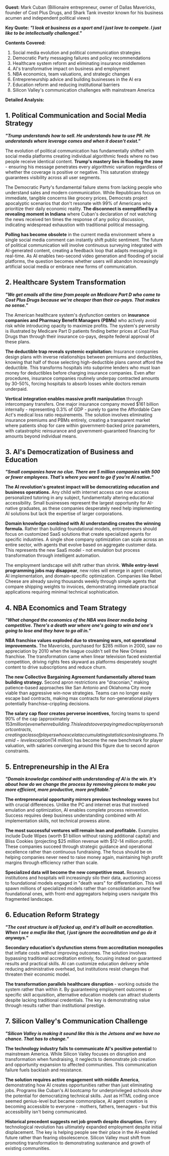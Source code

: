 **Guest:** Mark Cuban (Billionaire entrepreneur, owner of Dallas Mavericks, founder of Cost Plus Drugs, and Shark Tank investor known for his business acumen and independent political views)

**Key Quote:**
***"I look at business as a sport and I just love to compete. I just like to be intellectually challenged."***

**Contents Covered:**
1. Social media evolution and political communication strategies
2. Democratic Party messaging failures and policy recommendations
3. Healthcare system reform and eliminating insurance middlemen
4. AI's transformative impact on business and employment
5. NBA economics, team valuations, and strategic changes
6. Entrepreneurship advice and building businesses in the AI era
7. Education reform and reducing institutional barriers
8. Silicon Valley's communication challenges with mainstream America

**Detailed Analysis:**

## 1. Political Communication and Social Media Strategy

***"Trump understands how to sell. He understands how to use PR. He understands where leverage comes and when it doesn't exist."***

The evolution of political communication has fundamentally shifted with social media platforms creating individual algorithmic feeds where no two people receive identical content. **Trump's mastery lies in flooding the zone** - ensuring his message penetrates every algorithmic variation regardless of whether the coverage is positive or negative. This saturation strategy guarantees visibility across all user segments.

The Democratic Party's fundamental failure stems from lacking people who understand sales and modern communication. While Republicans focus on immediate, tangible concerns like grocery prices, Democrats project apocalyptic scenarios that don't resonate with 99% of Americans who prioritize their daily economic reality. **The disconnect is exemplified by a revealing moment in Indiana** where Cuban's declaration of not watching the news received ten times the response of any policy discussion, indicating widespread exhaustion with traditional political messaging.

**Polling has become obsolete** in the current media environment where a single social media comment can instantly shift public sentiment. The future of political communication will involve continuous surveying integrated with AI-generated content, creating a feedback loop that adapts messaging in real-time. As AI enables two-second video generation and flooding of social platforms, the question becomes whether users will abandon increasingly artificial social media or embrace new forms of communication.

## 2. Healthcare System Transformation

***"We get emails all the time from people on Medicare Part D who come to Cost Plus Drugs because we're cheaper than their co-pays. That makes no sense."***

The American healthcare system's dysfunction centers on **insurance companies and Pharmacy Benefit Managers (PBMs)** who actively avoid risk while introducing opacity to maximize profits. The system's perversity is illustrated by Medicare Part D patients finding better prices at Cost Plus Drugs than through their insurance co-pays, despite federal approval of these plans.

**The deductible trap reveals systemic exploitation:** Insurance companies design plans with inverse relationships between premiums and deductibles, knowing that half of those selecting high-deductible plans cannot afford the deductible. This transforms hospitals into subprime lenders who must loan money for deductibles before charging insurance companies. Even after procedures, insurance companies routinely underpay contracted amounts by 30-50%, forcing hospitals to absorb losses while doctors remain underpaid.

**Vertical integration enables massive profit manipulation** through intercompany transfers. One major insurance company moved $161 billion internally - representing 0.3% of GDP - purely to game the Affordable Care Act's medical loss ratio requirements. The solution involves eliminating insurance premiums and PBMs entirely, creating a transparent market where patients shop for care within government-backed price parameters, with catastrophic reinsurance and government-guaranteed financing for amounts beyond individual means.

## 3. AI's Democratization of Business and Education

***"Small companies have no clue. There are 5 million companies with 500 or fewer employees. That's where you want to go if you're AI native."***

**The AI revolution's greatest impact will be democratizing education and business operations.** Any child with internet access can now access personalized tutoring in any subject, fundamentally altering educational accessibility. Small businesses represent the largest opportunity for AI-native graduates, as these companies desperately need help implementing AI solutions but lack the expertise of larger corporations.

**Domain knowledge combined with AI understanding creates the winning formula.** Rather than building foundational models, entrepreneurs should focus on customized SaaS solutions that create specialized agents for specific industries. A single shoe company optimization can scale across an entire sector, with agents that evolve based on aggregate customer data. This represents the new SaaS model - not emulation but process transformation through intelligent automation.

The employment landscape will shift rather than shrink. **While entry-level programming jobs may disappear**, new roles will emerge in agent creation, AI implementation, and domain-specific optimization. Companies like Rebel Cheese are already saving thousands weekly through simple agents that compare shipping weights to invoices, demonstrating immediate practical applications requiring minimal technical sophistication.

## 4. NBA Economics and Team Strategy

***"What changed the economics of the NBA was linear media being competitive. There's a death war where one's going to win and one's going to lose and they have to go all in."***

**NBA franchise values exploded due to streaming wars, not operational improvements.** The Mavericks, purchased for $285 million in 2000, saw no appreciation by 2010 when the league couldn't sell the New Orleans franchise. The transformation came when linear television faced existential competition, driving rights fees skyward as platforms desperately sought content to drive subscriptions and reduce churn.

**The new Collective Bargaining Agreement fundamentally altered team building strategy.** Second apron restrictions are "draconian," making patience-based approaches like San Antonio and Oklahoma City more viable than aggressive win-now strategies. Teams can no longer easily escape bad contracts, making max contracts for non-generational players potentially franchise-crippling decisions.

**The salary cap floor creates perverse incentives**, forcing teams to spend 90% of the cap (approximately $153 million) even when rebuilding. This leads to overpaying mediocre players on short contracts, creating a class of players who excel at accumulating statistics on losing teams. The mid-level exception ($14 million) has become the new benchmark for player valuation, with salaries converging around this figure due to second apron constraints.

## 5. Entrepreneurship in the AI Era

***"Domain knowledge combined with understanding of AI is the win. It's about how do we change the process by removing pieces to make you more efficient, more productive, more profitable."***

**The entrepreneurial opportunity mirrors previous technology waves** but with crucial differences. Unlike the PC and internet eras that involved emulation and optimization, AI enables complete process reinvention. Success requires deep business understanding combined with AI implementation skills, not technical prowess alone.

**The most successful ventures will remain lean and profitable.** Examples include Dude Wipes (worth $1 billion without raising additional capital) and Bliss Cookies (projecting $25 million revenue with $12-14 million profit). These companies succeed through strategic guidance and operational excellence rather than continuous fundraising. The focus should be on helping companies never need to raise money again, maintaining high profit margins through efficiency rather than scale.

**Specialized data will become the new competitive moat.** Research institutions and hospitals will increasingly silo their data, auctioning access to foundational models engaged in "death wars" for differentiation. This will spawn millions of specialized models rather than consolidation around few foundational ones, with front-end aggregators helping users navigate this fragmented landscape.

## 6. Education Reform Strategy

***"The cost structure is all fucked up, and it's all built on accreditation. When I see a mafia like that, I just ignore the accreditation and go do it anyways."***

**Secondary education's dysfunction stems from accreditation monopolies** that inflate costs without improving outcomes. The solution involves bypassing traditional accreditation entirely, focusing instead on guaranteed results and practical skills. AI can customize education delivery while reducing administrative overhead, but institutions resist changes that threaten their economic model.

**The transformation parallels healthcare disruption** - working outside the system rather than within it. By guaranteeing employment outcomes or specific skill acquisition, alternative education models can attract students despite lacking traditional credentials. The key is demonstrating value through results rather than institutional prestige.

## 7. Silicon Valley's Communication Challenge

***"Silicon Valley is making it sound like this is the Jetsons and we have no chance. That has to change."***

**The technology industry fails to communicate AI's positive potential** to mainstream America. While Silicon Valley focuses on disruption and transformation when fundraising, it neglects to demonstrate job creation and opportunity expansion to affected communities. This communication failure fuels backlash and resistance.

**The solution requires active engagement with middle America**, demonstrating how AI creates opportunities rather than just eliminating jobs. Programs like Cuban's AI bootcamp for underprivileged schools show the potential for democratizing technical skills. Just as HTML coding once seemed genius-level but became commonplace, AI agent creation is becoming accessible to everyone - mothers, fathers, teenagers - but this accessibility isn't being communicated.

**Historical precedent suggests net job growth despite disruption.** Every technological revolution has ultimately expanded employment despite initial displacement. The key is helping people see their place in the AI-enabled future rather than fearing obsolescence. Silicon Valley must shift from promoting transformation to demonstrating sustenance and growth of existing communities.